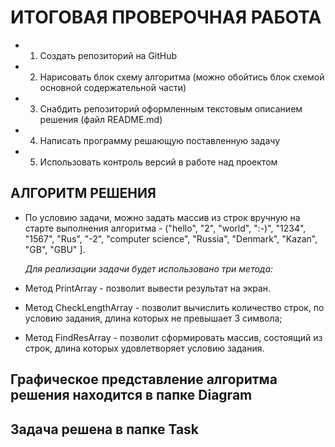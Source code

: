 # ИТОГОВАЯ ПРОВЕРОЧНАЯ РАБОТА

* 1. Создать репозиторий на GitHub
* 2. Нарисовать блок схему алгоритма (можно обойтись блок схемой основной содержательной части)
* 3. Снабдить репозиторий оформленным текстовым описанием решения (файл README.md)
* 4. Написать программу решающую поставленную задачу
* 5. Использовать контроль версий в работе над проектом


## АЛГОРИТМ РЕШЕНИЯ

* По условию задачи, можно задать массив из строк вручную на старте выполнения алгоритма  - ("hello", "2", "world", ":-)", "1234", "1567", "Rus", "-2", "computer science", "Russia", "Denmark", "Kazan", "GB", "GBU" ].

    *Для реализации задачи будет использовано три метода:*
* Метод PrintArray - позволит вывести результат на экран.

* Метод CheckLengthArray -  позволит вычислить количество строк, по условию задания, длина которых не превышает 3 символа;

* Метод FindResArray - позволит сформировать массив, состоящий из строк, длина которых удовлетворяет условию задания.

 
 ## Графическое представление алгоритма решения находится в папке Diagram

## Задача решена в папке Task